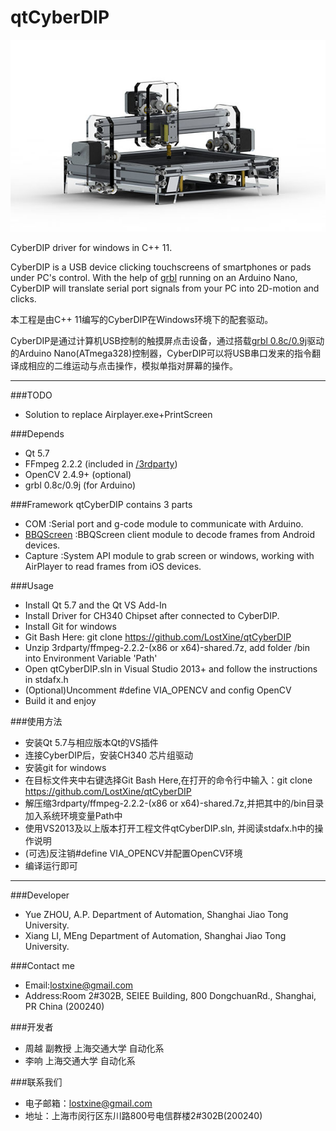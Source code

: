 # qtCyberDIP
![CyberDIP](/pic/CyberDIP.JPG)

CyberDIP driver for windows in C++ 11.

CyberDIP is a USB device clicking touchscreens of smartphones or pads under PC's control. 
With the help of [grbl](https://github.com/grbl/grbl) running on an Arduino Nano, CyberDIP will translate serial port signals from your PC into 2D-motion and clicks.

本工程是由C++ 11编写的CyberDIP在Windows环境下的配套驱动。

CyberDIP是通过计算机USB控制的触摸屏点击设备，通过搭载[grbl 0.8c/0.9j](https://github.com/grbl/grbl)驱动的Arduino Nano(ATmega328)控制器，CyberDIP可以将USB串口发来的指令翻译成相应的二维运动与点击操作，模拟单指对屏幕的操作。

***
###TODO
* Solution to replace Airplayer.exe+PrintScreen


###Depends
* Qt 5.7
* FFmpeg 2.2.2	(included in [/3rdparty](/3rdparty))
* OpenCV 2.4.9+ (optional)
* grbl 0.8c/0.9j 	(for Arduino)
	
###Framework 
qtCyberDIP contains 3 parts
* COM		:Serial port and g-code module to communicate with Arduino.
* [BBQScreen](https://github.com/xplodwild/bbqscreen_client) :BBQScreen client module to decode frames from Android devices.
* Capture   :System API module to grab screen or windows, working with AirPlayer to read frames from iOS devices.

###Usage
* Install Qt 5.7 and the Qt VS Add-In
* Install Driver for CH340 Chipset after connected to CyberDIP.
* Install Git for windows
* Git Bash Here: git clone https://github.com/LostXine/qtCyberDIP
* Unzip 3rdparty/ffmpeg-2.2.2-(x86 or x64)-shared.7z, add folder /bin into Environment Variable 'Path'
* Open qtCyberDIP.sln in Visual Studio 2013+ and follow the instructions in stdafx.h
* (Optional)Uncomment #define VIA_OPENCV and config OpenCV
* Build it and enjoy

###使用方法
* 安装Qt 5.7与相应版本Qt的VS插件
* 连接CyberDIP后，安装CH340 芯片组驱动
* 安装git for windows
* 在目标文件夹中右键选择Git Bash Here,在打开的命令行中输入：git clone https://github.com/LostXine/qtCyberDIP
* 解压缩3rdparty/ffmpeg-2.2.2-(x86 or x64)-shared.7z,并把其中的/bin目录加入系统环境变量Path中
* 使用VS2013及以上版本打开工程文件qtCyberDIP.sln, 并阅读stdafx.h中的操作说明
* (可选)反注销#define VIA_OPENCV并配置OpenCV环境
* 编译运行即可


***

###Developer
* Yue ZHOU, A.P. Department of Automation, Shanghai Jiao Tong University.
* Xiang LI, MEng Department of Automation, Shanghai Jiao Tong University. 

###Contact me
* Email:lostxine@gmail.com
* Address:Room 2#302B, SEIEE Building, 800 DongchuanRd., Shanghai, PR China (200240) 

###开发者
* 周越 副教授 上海交通大学 自动化系
* 李响 上海交通大学 自动化系

###联系我们
* 电子邮箱：lostxine@gmail.com
* 地址：上海市闵行区东川路800号电信群楼2#302B(200240)

